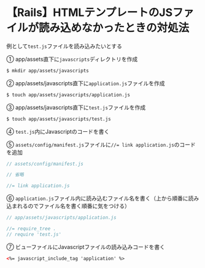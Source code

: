 # 【Rails】HTMLテンプレートのJSファイルが読み込めなかったときの対処法

例として`test.js`ファイルを読み込みたいとする

① app/assets直下に`javascripts`ディレクトリを作成

```bash
$ mkdir app/assets/javascripts
```

② app/assets/javascripts直下に`application.js`ファイルを作成

```bash
$ touch app/assets/javascripts/application.js
```

③ app/assets/javascripts直下に`test.js`ファイルを作成

```bash
$ touch app/assets/javascripts/test.js
```

④ `test.js`内にJavascriptのコードを書く

⑤ `assets/config/manifest.js`ファイルに`//= link application.js`のコードを追加

```jsx
// assets/config/manifest.js

// 省略

//= link application.js
```

⑥ `application.js`ファイル内に読み込むファイル名を書く（上から順番に読み込まれるのでファイル名を書く順番に気をつける）

```jsx
// app/assets/javascripts/application.js

//= require_tree .
// require 'test.js'
```

⑦ ビューファイルにJavascriptファイルの読み込みコードを書く

```html
<%= javascript_include_tag 'application' %>
```
